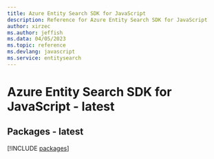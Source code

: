 ```yaml
---
title: Azure Entity Search SDK for JavaScript
description: Reference for Azure Entity Search SDK for JavaScript
author: xirzec
ms.author: jeffish
ms.data: 04/05/2023
ms.topic: reference
ms.devlang: javascript
ms.service: entitysearch
---
```

# Azure Entity Search SDK for JavaScript - latest
## Packages - latest
[!INCLUDE [packages](entity-search-index.md)]